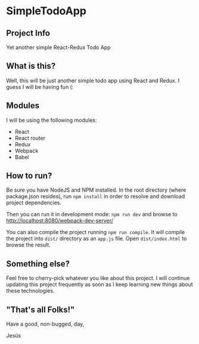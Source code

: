 # SimpleTodoApp

## Project Info
Yet another simple React-Redux Todo App

## What is this?
Well, this will be just another simple todo app using React and Redux.
I guess I will be having fun (:

## Modules

I will be using the following modules:
* React
* React router
* Redux
* Webpack
* Babel

## How to run?

Be sure you have NodeJS and NPM installed.
In the root directory (where package.json resides), run `npm install` in order to resolve and download project dependencies.

Then you can run it in development mode: `npm run dev` and browse to [http://localhost:8080/webpack-dev-server/](http://localhost:8080/webpack-dev-server/)

You can also compile the project running `npm run compile`. It will compile the project into `dist/` directory as an `app.js` file. Open `dist/index.html` to browse the result.

## Something else?

Feel free to cherry-pick whatever you like about this project.
I will continue updating this project frequently as soon as I keep learning new things about these technologies.

## "That's all Folks!"

Have a good, non-bugged, day,

Jesús

